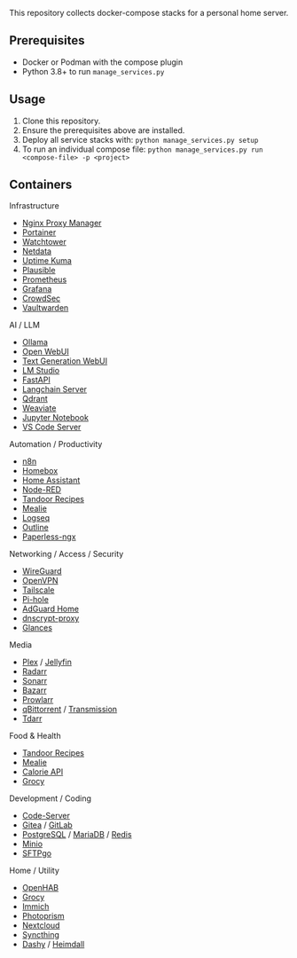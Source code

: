 This repository collects docker-compose stacks for a personal home server.

Prerequisites
-------------
- Docker or Podman with the compose plugin
- Python 3.8+ to run `manage_services.py`

Usage
-----
1. Clone this repository.
2. Ensure the prerequisites above are installed.
3. Deploy all service stacks with:
   `python manage_services.py setup`
4. To run an individual compose file:
   `python manage_services.py run <compose-file> -p <project>`

Containers
----------
Infrastructure
* [Nginx Proxy Manager](https://nginxproxymanager.com/)
* [Portainer](https://www.portainer.io/)
* [Watchtower](https://containrrr.dev/watchtower/)
* [Netdata](https://www.netdata.cloud/)
* [Uptime Kuma](https://github.com/louislam/uptime-kuma)
* [Plausible](https://plausible.io/)
* [Prometheus](https://prometheus.io/)
* [Grafana](https://grafana.com/)
* [CrowdSec](https://www.crowdsec.net/)
* [Vaultwarden](https://github.com/dani-garcia/vaultwarden)

AI / LLM
* [Ollama](https://ollama.ai/)
* [Open WebUI](https://github.com/open-webui/open-webui)
* [Text Generation WebUI](https://github.com/oobabooga/text-generation-webui)
* [LM Studio](https://lmstudio.ai/)
* [FastAPI](https://fastapi.tiangolo.com/)
* [Langchain Server](https://github.com/hwchase17/langchain)
* [Qdrant](https://qdrant.tech/)
* [Weaviate](https://weaviate.io/)
* [Jupyter Notebook](https://jupyter.org/)
* [VS Code Server](https://github.com/coder/code-server)

Automation / Productivity
* [n8n](https://n8n.io/)
* [Homebox](https://github.com/hay-kot/homebox)
* [Home Assistant](https://www.home-assistant.io/)
* [Node-RED](https://nodered.org/)
* [Tandoor Recipes](https://tandoor.dev/)
* [Mealie](https://github.com/mealie-recipes/mealie)
* [Logseq](https://logseq.com/)
* [Outline](https://www.getoutline.com/)
* [Paperless-ngx](https://paperless-ngx.com/)

Networking / Access / Security
* [WireGuard](https://www.wireguard.com/)
* [OpenVPN](https://openvpn.net/)
* [Tailscale](https://tailscale.com/)
* [Pi-hole](https://pi-hole.net/)
* [AdGuard Home](https://adguard.com/adguard-home/overview.html)
* [dnscrypt-proxy](https://github.com/DNSCrypt/dnscrypt-proxy)
* [Glances](https://nicolargo.github.io/glances/)

Media
* [Plex](https://www.plex.tv/) / [Jellyfin](https://jellyfin.org/)
* [Radarr](https://radarr.video/)
* [Sonarr](https://sonarr.tv/)
* [Bazarr](https://www.bazarr.media/)
* [Prowlarr](https://wiki.servarr.com/prowlarr)
* [qBittorrent](https://www.qbittorrent.org/) / [Transmission](https://transmissionbt.com/)
* [Tdarr](https://github.com/HaveAGitGat/Tdarr)

Food & Health
* [Tandoor Recipes](https://tandoor.dev/)
* [Mealie](https://github.com/mealie-recipes/mealie)
* [Calorie API](https://fastapi.tiangolo.com/)
* [Grocy](https://grocy.info/)

Development / Coding
* [Code-Server](https://github.com/coder/code-server)
* [Gitea](https://gitea.io/) / [GitLab](https://about.gitlab.com/)
* [PostgreSQL](https://www.postgresql.org/) / [MariaDB](https://mariadb.org/) / [Redis](https://redis.io/)
* [Minio](https://min.io/)
* [SFTPgo](https://github.com/drakkan/sftpgo)

Home / Utility
* [OpenHAB](https://www.openhab.org/)
* [Grocy](https://grocy.info/)
* [Immich](https://github.com/immich-app/immich)
* [Photoprism](https://photoprism.app/)
* [Nextcloud](https://nextcloud.com/)
* [Syncthing](https://syncthing.net/)
* [Dashy](https://github.com/Lissy93/dashy) / [Heimdall](https://heimdall.site/)
